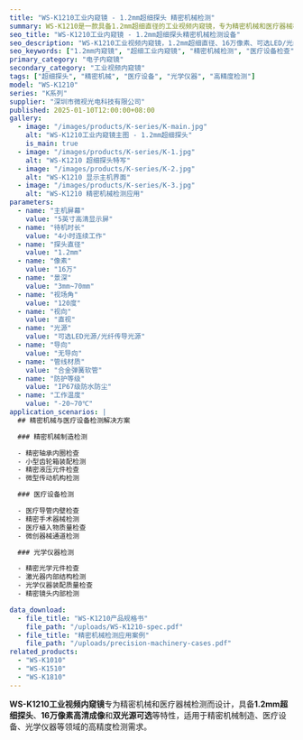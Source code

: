 ```yaml
---
title: "WS-K1210工业内窥镜 - 1.2mm超细探头 精密机械检测"
summary: WS-K1210是一款具备1.2mm超细直径的工业视频内窥镜，专为精密机械和医疗器械检测设计，广泛应用于精密机械制造、医疗设备、光学仪器等高精度检测场景。
seo_title: "WS-K1210工业内窥镜 - 1.2mm超细探头精密机械检测设备"
seo_description: "WS-K1210工业视频内窥镜，1.2mm超细直径、16万像素、可选LED/光纤光源，专为精密机械检测设计，适用于精密机械制造、医疗设备、光学仪器检查。"
seo_keywords: ["1.2mm内窥镜", "超细工业内窥镜", "精密机械检测", "医疗设备检查", "光学仪器检测", "高精度检测"]
primary_category: "电子内窥镜"
secondary_category: "工业视频内窥镜"
tags: ["超细探头", "精密机械", "医疗设备", "光学仪器", "高精度检测"]
model: "WS-K1210"
series: "K系列"
supplier: "深圳市微视光电科技有限公司"
published: 2025-01-10T12:00:00+08:00
gallery:
  - image: "/images/products/K-series/K-main.jpg"
    alt: "WS-K1210工业内窥镜主图 - 1.2mm超细探头"
    is_main: true
  - image: "/images/products/K-series/K-1.jpg"
    alt: "WS-K1210 超细探头特写"
  - image: "/images/products/K-series/K-2.jpg"
    alt: "WS-K1210 显示主机界面"
  - image: "/images/products/K-series/K-3.jpg"
    alt: "WS-K1210 精密机械检测应用"
parameters:
  - name: "主机屏幕"
    value: "5英寸高清显示屏"
  - name: "待机时长"
    value: "4小时连续工作"
  - name: "探头直径"
    value: "1.2mm"
  - name: "像素"
    value: "16万"
  - name: "景深"
    value: "3mm~70mm"
  - name: "视场角"
    value: "120度"
  - name: "视向"
    value: "直视"
  - name: "光源"
    value: "可选LED光源/光纤传导光源"
  - name: "导向"
    value: "无导向"
  - name: "管线材质"
    value: "合金弹簧软管"
  - name: "防护等级"
    value: "IP67级防水防尘"
  - name: "工作温度"
    value: "-20~70℃"
application_scenarios: |
  ## 精密机械与医疗设备检测解决方案

  ### 精密机械制造检测

  - 精密轴承内圈检查
  - 小型齿轮箱装配检测
  - 精密液压元件检查
  - 微型传动机构检测

  ### 医疗设备检测

  - 医疗导管内壁检查
  - 精密手术器械检测
  - 医疗植入物质量检查
  - 微创器械通道检测

  ### 光学仪器检测

  - 精密光学元件检查
  - 激光器内部结构检测
  - 光学仪器装配质量检查
  - 精密镜头内部检测

data_download:
  - file_title: "WS-K1210产品规格书"
    file_path: "/uploads/WS-K1210-spec.pdf"
  - file_title: "精密机械检测应用案例"
    file_path: "/uploads/precision-machinery-cases.pdf"
related_products:
  - "WS-K1010"
  - "WS-K1510"
  - "WS-K1810"
---
```


**WS-K1210工业视频内窥镜**专为精密机械和医疗器械检测而设计，具备**1.2mm超细探头**、**16万像素高清成像**和**双光源可选**等特性，适用于精密机械制造、医疗设备、光学仪器等领域的高精度检测需求。
